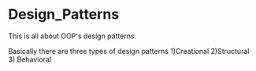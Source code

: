 # Design_Patterns

This is all about OOP's design patterns.

Basically there are three types of design patterns 
1)Creational 
2)Structural
3) Behavioral
